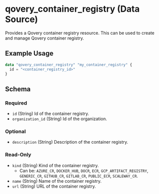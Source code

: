 # qovery_container_registry (Data Source)

Provides a Qovery container registry resource. This can be used to create and manage Qovery container registry.
## Example Usage
```terraform
data "qovery_container_registry" "my_container_registry" {
  id = "<container_registry_id>"
}
```

<!-- schema generated by tfplugindocs -->
## Schema

### Required

- `id` (String) Id of the container registry.
- `organization_id` (String) Id of the organization.

### Optional

- `description` (String) Description of the container registry.

### Read-Only

- `kind` (String) Kind of the container registry.
	- Can be: `AZURE_CR`, `DOCKER_HUB`, `DOCR`, `ECR`, `GCP_ARTIFACT_REGISTRY`, `GENERIC_CR`, `GITHUB_CR`, `GITLAB_CR`, `PUBLIC_ECR`, `SCALEWAY_CR`.
- `name` (String) Name of the container registry.
- `url` (String) URL of the container registry.

